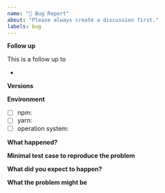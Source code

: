 ```yaml
---
name: "🐛 Bug Report"
about: "Please always create a discussion first."
labels: bug
---
```


<!-- 
  STOP!

  We ask you to create a new discussion first if you think you ran into a problem or want to suggest a change.
  
  Discussion already exists? Great, please move on :) replace all <!-- placeholders --\> below
-->

**Follow up**

This is a follow up to

- <!-- add URLs to discussion(s) / issue(s) / pull request(s) -->

**Versions**

<!-- Paste the output of `npm ls | grep snowpack` or `yarn list --pattern snowpack`  -->

**Environment**

- [ ] npm: <!-- `npm --version` -->
- [ ] yarn: <!-- `yarn --version` -->
- [ ] operation system: 

**What happened?**

<!-- Describe the problem -->

**Minimal test case to reproduce the problem**

<!-- Please include the steps to reproduce the issue. If you can, please create a repository that reproduces the problem -->

**What did you expect to happen?**

<!-- Describe what you expected to happen instead -->

**What the problem might be**

<!-- If you have an idea where the bug might lie, please share here. Otherwise remove the whole section -->

